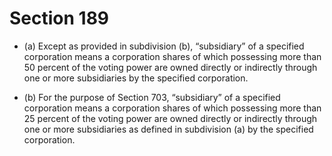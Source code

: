 # Section 189

- (a) Except as provided in subdivision (b), “subsidiary” of a specified corporation means a corporation shares of which possessing more than 50 percent of the voting power are owned directly or indirectly through one or more subsidiaries by the specified corporation.

- (b) For the purpose of Section 703, “subsidiary” of a specified corporation means a corporation shares of which possessing more than 25 percent of the voting power are owned directly or indirectly through one or more subsidiaries as defined in subdivision (a) by the specified corporation.